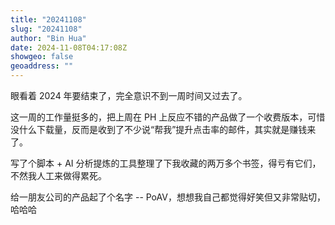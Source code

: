 ```yaml
---
title: "20241108"
slug: "20241108"
author: "Bin Hua"
date: 2024-11-08T04:17:08Z
showgeo: false
geoaddress: ""
---
```


眼看着 2024 年要结束了，完全意识不到一周时间又过去了。

这一周的工作量挺多的，把上周在 PH 上反应不错的产品做了一个收费版本，可惜没什么下载量，反而是收到了不少说“帮我”提升点击率的邮件，其实就是赚钱来了。

写了个脚本 + AI 分析提炼的工具整理了下我收藏的两万多个书签，得亏有它们，不然我人工来做得累死。

给一朋友公司的产品起了个名字 -- PoAV，想想我自己都觉得好笑但又非常贴切，哈哈哈

